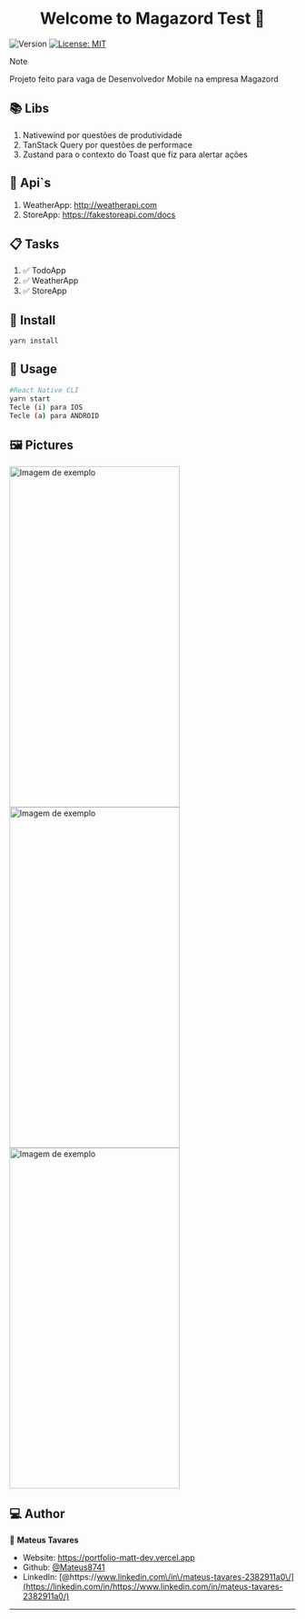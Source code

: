 <h1 align="center">Welcome to Magazord Test 👋</h1>
<p>
  <img alt="Version" src="https://img.shields.io/badge/version-1.0.0-blue.svg?cacheSeconds=2592000" />
  <a href="#" target="_blank">
    <img alt="License: MIT" src="https://img.shields.io/badge/License-MIT-yellow.svg" />
  </a>
</p>

> [!NOTE]
> Projeto feito para vaga de Desenvolvedor Mobile na empresa Magazord


## 📚 Libs

1. Nativewind por questões de produtividade
2. TanStack Query por questões de performace
3. Zustand para o contexto do Toast que fiz para alertar ações

## 📄 Api`s
1. WeatherApp: http://weatherapi.com
2. StoreApp: https://fakestoreapi.com/docs

## 📋 Tasks
1. ✅ TodoApp
2. ✅ WeatherApp
3. ✅ StoreApp

## 🚀 Install

```sh
yarn install
```

## 📱 Usage

```sh
#React Native CLI
yarn start
Tecle (i) para IOS
Tecle (a) para ANDROID
```

## 🖼️ Pictures

<img src="https://github.com/Mateus8741/MagazordTest1/assets/62652109/3d523a88-0db3-4716-8c70-eb51bdead16a" alt="Imagem de exemplo" width="300" height="600">
<img src="https://github.com/Mateus8741/MagazordTestRN/assets/62652109/b438b47d-df71-442c-9cc3-2aa7c20e3ef7" alt="Imagem de exemplo" width="300" height="600">
<img src="https://github.com/Mateus8741/MagazordTest1/assets/62652109/e05fc971-cfac-48c7-9591-6630e6b0eeef" alt="Imagem de exemplo" width="300" height="600">

## 💻 Author

👤 **Mateus Tavares**

- Website: https://portfolio-matt-dev.vercel.app
- Github: [@Mateus8741](https://github.com/Mateus8741)
- LinkedIn: [@https:\/\/www.linkedin.com\/in\/mateus-tavares-2382911a0\/](https://linkedin.com/in/https://www.linkedin.com/in/mateus-tavares-2382911a0/)
****
